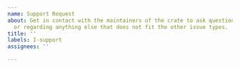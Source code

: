 ```yaml
---
name: Support Request
about: Get in contact with the maintainers of the crate to ask questions, seek help,
  or regarding anything else that does not fit the other issue types.
title: ''
labels: I-support
assignees: ''

---
```


<!--
What's on your mind?
We are happy to help with various questions regarding how to use the crate or refer you to relevant sources. Questions that are not strictly about getting help using the crates are also welcome.
We'll also happily talk about other topics remotely relevant to this crate.

However, if you have encountered a bug, or have a feature request, we have dedicated issue templates that we would prefer you use.
-->
